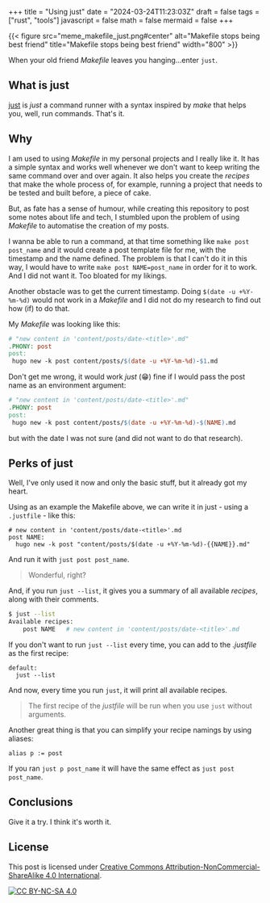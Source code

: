 +++
title = "Using just"
date = "2024-03-24T11:23:03Z"
draft = false
tags = ["rust", "tools"]
javascript = false
math = false
mermaid = false
+++

{{< figure src="meme_makefile_just.png#center" alt="Makefile stops being best friend" title="Makefile stops being best friend" width="800" >}}

When your old friend *Makefile* leaves you hanging...enter `just`.

## What is just

[just](https://github.com/casey/just) is *just* a command runner with a syntax inspired by *make* that helps you, well, run commands. That's it.

## Why

I am used to using *Makefile* in my personal projects and I really like it. It has a simple syntax and works well whenever we don't want
to keep writing the same command over and over again. It also helps you create the *recipes* that make the whole process of, for example,
running a project that needs to be tested and built before, a piece of cake.

But, as fate has a sense of humour, while creating this repository to post some notes about life and tech, I stumbled upon the problem of
using *Makefile* to automatise the creation of my posts.

I wanna be able to run a command, at that time something like `make post post_name` and it would create a post template file for me, with the
timestamp and the name defined. The problem is that I can't do it in this way, I would have to write `make post NAME=post_name` in order for it
to work. And I did not want it. Too bloated for my likings.

Another obstacle was to get the current timestamp. Doing `$(date -u +%Y-%m-%d)` would not work in a *Makefile* and I did not do my research to find
out how (if) to do that.

My *Makefile* was looking like this:

```Makefile
# "new content in 'content/posts/date-<title>'.md"
.PHONY: post
post:
 hugo new -k post content/posts/$(date -u +%Y-%m-%d)-$1.md
```

Don't get me wrong, it would work *just* (😁) fine if I would pass the post name as an environment argument:

```Makefile
# "new content in 'content/posts/date-<title>'.md"
.PHONY: post
post:
 hugo new -k post content/posts/$(date -u +%Y-%m-%d)-$(NAME).md
```

but with the date I was not sure (and did not want to do that research).

## Perks of just

Well, I've only used it now and only the basic stuff, but it already got my heart.

Using as an example the Makefile above, we can write it in just - using a `.justfile` - like this:

```justfile
# new content in 'content/posts/date-<title>'.md
post NAME:
  hugo new -k post "content/posts/$(date -u +%Y-%m-%d)-{{NAME}}.md"
```

And run it with `just post post_name`.

> Wonderful, right?

And, if you run `just --list`, it gives you a summary of all available *recipes*, along with their comments.

```bash
$ just --list
Available recipes:
    post NAME   # new content in 'content/posts/date-<title>'.md
```

If you don't want to run `just --list` every time, you can add to the *.justfile* as the first recipe:

```justfile
default:
  just --list
```

And now, every time you run `just`, it will print all available recipes.

> The first recipe of the *justfile* will be run when you use `just` without arguments.

Another great thing is that you can simplify your recipe namings by using aliases:

```justfile
alias p := post
```

If you ran `just p post_name` it will have the same effect as `just post post_name`.

## Conclusions

Give it a try. I think it's worth it.

## License

This post is licensed under [Creative Commons Attribution-NonCommercial-ShareAlike 4.0 International][cc-by-nc-sa].

[![CC BY-NC-SA 4.0][cc-by-nc-sa-image]][cc-by-nc-sa]

[cc-by-nc-sa]: http://creativecommons.org/licenses/by-nc-sa/4.0/
[cc-by-nc-sa-image]: https://licensebuttons.net/l/by-nc-sa/4.0/88x31.png
